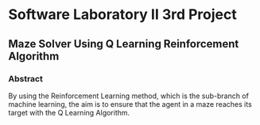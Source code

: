 # Software Laboratory II 3rd Project 
<h2> Maze Solver Using Q Learning Reinforcement Algorithm </h2>
<h3> Abstract </h3>
By using the Reinforcement Learning method, which is the sub-branch of machine learning, the aim is to ensure that the agent in a maze reaches its target with the Q Learning Algorithm.
